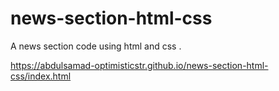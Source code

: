 # news-section-html-css
A news section code using html and css .<br>

 https://abdulsamad-optimisticstr.github.io/news-section-html-css/index.html
